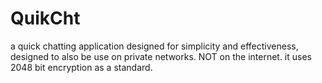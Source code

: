 # QuikCht
a quick chatting application designed for simplicity and effectiveness, designed to also be use on private networks. NOT on the internet. it uses 2048 bit encryption as a standard.
